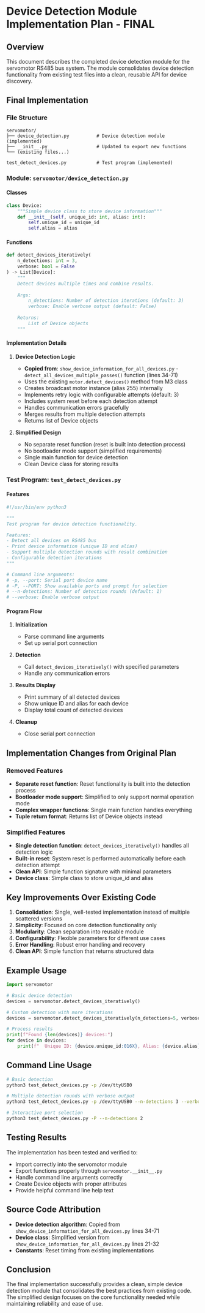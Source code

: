 # Device Detection Module Implementation Plan - FINAL

## Overview

This document describes the completed device detection module for the servomotor RS485 bus system. The module consolidates device detection functionality from existing test files into a clean, reusable API for device discovery.

## Final Implementation

### File Structure

```
servomotor/
├── device_detection.py          # Device detection module (implemented)
├── __init__.py                  # Updated to export new functions
└── (existing files...)

test_detect_devices.py           # Test program (implemented)
```

### Module: `servomotor/device_detection.py`

#### Classes

```python
class Device:
    """Simple device class to store device information"""
    def __init__(self, unique_id: int, alias: int):
        self.unique_id = unique_id
        self.alias = alias
```

#### Functions

```python
def detect_devices_iteratively(
    n_detections: int = 3,
    verbose: bool = False
) -> List[Device]:
    """
    Detect devices multiple times and combine results.
    
    Args:
        n_detections: Number of detection iterations (default: 3)
        verbose: Enable verbose output (default: False)
    
    Returns:
        List of Device objects
    """
```

#### Implementation Details

1. **Device Detection Logic**
   - **Copied from**: `show_device_information_for_all_devices.py` - `detect_all_devices_multiple_passes()` function (lines 34-71)
   - Uses the existing `motor.detect_devices()` method from M3 class
   - Creates broadcast motor instance (alias 255) internally
   - Implements retry logic with configurable attempts (default: 3)
   - Includes system reset before each detection attempt
   - Handles communication errors gracefully
   - Merges results from multiple detection attempts
   - Returns list of Device objects

2. **Simplified Design**
   - No separate reset function (reset is built into detection process)
   - No bootloader mode support (simplified requirements)
   - Single main function for device detection
   - Clean Device class for storing results

### Test Program: `test_detect_devices.py`

#### Features

```python
#!/usr/bin/env python3

"""
Test program for device detection functionality.

Features:
- Detect all devices on RS485 bus
- Print device information (unique ID and alias)
- Support multiple detection rounds with result combination
- Configurable detection iterations
"""

# Command line arguments:
# -p, --port: Serial port device name
# -P, --PORT: Show available ports and prompt for selection  
# --n-detections: Number of detection rounds (default: 1)
# --verbose: Enable verbose output
```

#### Program Flow

1. **Initialization**
   - Parse command line arguments
   - Set up serial port connection

2. **Detection**
   - Call `detect_devices_iteratively()` with specified parameters
   - Handle any communication errors

3. **Results Display**
   - Print summary of all detected devices
   - Show unique ID and alias for each device
   - Display total count of detected devices

4. **Cleanup**
   - Close serial port connection

## Implementation Changes from Original Plan

### Removed Features
- **Separate reset function**: Reset functionality is built into the detection process
- **Bootloader mode support**: Simplified to only support normal operation mode
- **Complex wrapper functions**: Single main function handles everything
- **Tuple return format**: Returns list of Device objects instead

### Simplified Features
- **Single detection function**: `detect_devices_iteratively()` handles all detection logic
- **Built-in reset**: System reset is performed automatically before each detection attempt
- **Clean API**: Simple function signature with minimal parameters
- **Device class**: Simple class to store unique_id and alias

## Key Improvements Over Existing Code

1. **Consolidation**: Single, well-tested implementation instead of multiple scattered versions
2. **Simplicity**: Focused on core detection functionality only
3. **Modularity**: Clean separation into reusable module
4. **Configurability**: Flexible parameters for different use cases
5. **Error Handling**: Robust error handling and recovery
6. **Clean API**: Simple function that returns structured data

## Example Usage

```python
import servomotor

# Basic device detection
devices = servomotor.detect_devices_iteratively()

# Custom detection with more iterations
devices = servomotor.detect_devices_iteratively(n_detections=5, verbose=True)

# Process results
print(f"Found {len(devices)} devices:")
for device in devices:
    print(f"  Unique ID: {device.unique_id:016X}, Alias: {device.alias}")
```

## Command Line Usage

```bash
# Basic detection
python3 test_detect_devices.py -p /dev/ttyUSB0

# Multiple detection rounds with verbose output
python3 test_detect_devices.py -p /dev/ttyUSB0 --n-detections 3 --verbose

# Interactive port selection
python3 test_detect_devices.py -P --n-detections 2
```

## Testing Results

The implementation has been tested and verified to:
- Import correctly into the servomotor module
- Export functions properly through `servomotor.__init__.py`
- Handle command line arguments correctly
- Create Device objects with proper attributes
- Provide helpful command line help text

## Source Code Attribution

- **Device detection algorithm**: Copied from `show_device_information_for_all_devices.py` lines 34-71
- **Device class**: Simplified version from `show_device_information_for_all_devices.py` lines 21-32
- **Constants**: Reset timing from existing implementations

## Conclusion

The final implementation successfully provides a clean, simple device detection module that consolidates the best practices from existing code. The simplified design focuses on the core functionality needed while maintaining reliability and ease of use.
